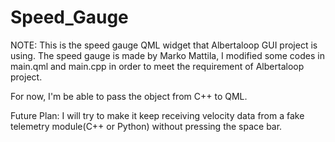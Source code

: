 # Speed_Gauge

NOTE: This is the speed gauge QML widget that Albertaloop GUI project is using. The speed gauge is made by Marko Mattila, I modified some codes in main.qml and main.cpp in order to meet the requirement of Albertaloop project.

For now, I'm be able to pass the object from C++ to QML.

Future Plan: I will try to make it keep receiving velocity data from a fake telemetry module(C++ or Python) without pressing the space bar.
